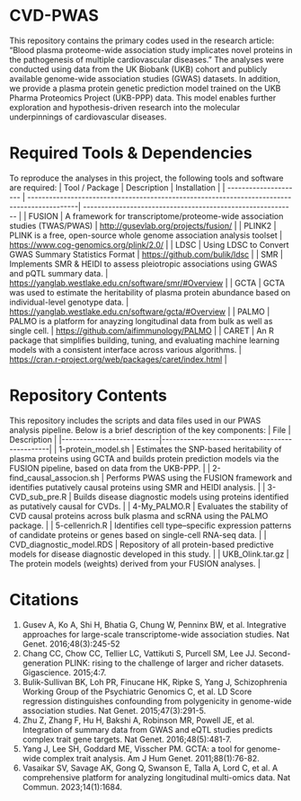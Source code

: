 # CVD-PWAS
This repository contains the primary codes used in the research article:
“Blood plasma proteome-wide association study implicates novel proteins in the pathogenesis of multiple cardiovascular diseases.”
The analyses were conducted using data from the UK Biobank (UKB) cohort and publicly available genome-wide association studies (GWAS) datasets. In addition, we provide a plasma protein genetic prediction model trained on the UKB Pharma Proteomics Project (UKB-PPP) data. This model enables further exploration and hypothesis-driven research into the molecular underpinnings of cardiovascular diseases.

# Required Tools & Dependencies
To reproduce the analyses in this project, the following tools and software are required:
| Tool / Package        | Description                                                                                 | Installation                                                |
| --------------------- | --------------------------------------------------------------------------------------------| ----------------------------------------------------------- |
| FUSION                | A framework for transcriptome/proteome-wide association studies (TWAS/PWAS)                 | http://gusevlab.org/projects/fusion/                        |
| PLINK2                | PLINK is a free, open-source whole genome association analysis toolset                      | https://www.cog-genomics.org/plink/2.0/                     |
| LDSC                  | Using LDSC to Convert GWAS Summary Statistics Format                                        | https://github.com/bulik/ldsc                               |
| SMR                   | Implements SMR & HEIDI to assess pleiotropic associations using GWAS and pQTL summary data. | https://yanglab.westlake.edu.cn/software/smr/#Overview      |
| GCTA                  | GCTA was used to estimate the heritability of plasma protein abundance based on individual-level genotype data. | https://yanglab.westlake.edu.cn/software/gcta/#Overview     |
| PALMO                 | PALMO is a platform for anayzing longitudinal data from bulk as well as single cell. | https://github.com/aifimmunology/PALMO |
| CARET                 | An R package that simplifies building, tuning, and evaluating machine learning models with a consistent interface across various algorithms. | https://cran.r-project.org/web/packages/caret/index.html  |

# Repository Contents
This repository includes the scripts and data files used in our PWAS analysis pipeline. Below is a brief description of the key components:
| File                      | Description                                   |
|---------------------------|-----------------------------------------------|
| 1-protein_model.sh        | Estimates the SNP-based heritability of plasma proteins using GCTA and builds protein prediction models via the FUSION pipeline, based on data from the UKB-PPP. |
| 2-find_causal_associon.sh | Performs PWAS using the FUSION framework and identifies putatively causal proteins using SMR and HEIDI analysis. |
| 3-CVD_sub_pre.R           | Builds disease diagnostic models using proteins identified as putatively causal for CVDs.   |
| 4-My_PALMO.R              | Evaluates the stability of CVD causal proteins across bulk plasma and scRNA using the PALMO package. |
| 5-cellenrich.R            | Identifies cell type–specific expression patterns of candidate proteins or genes based on single-cell RNA-seq data. |
| CVD_diagnostic_model.RDS  | Repository of all protein-based predictive models for disease diagnostic developed in this study. |
| UKB_Olink.tar.gz          | The protein models (weights) derived from your FUSION analyses. |

# Citations
1. Gusev A, Ko A, Shi H, Bhatia G, Chung W, Penninx BW, et al. Integrative approaches for large-scale transcriptome-wide association studies. Nat Genet. 2016;48(3):245-52
2. Chang CC, Chow CC, Tellier LC, Vattikuti S, Purcell SM, Lee JJ. Second-generation PLINK: rising to the challenge of larger and richer datasets. Gigascience. 2015;4:7.
3. Bulik-Sullivan BK, Loh PR, Finucane HK, Ripke S, Yang J, Schizophrenia Working Group of the Psychiatric Genomics C, et al. LD Score regression distinguishes confounding from polygenicity in genome-wide association studies. Nat Genet. 2015;47(3):291-5.
4. Zhu Z, Zhang F, Hu H, Bakshi A, Robinson MR, Powell JE, et al. Integration of summary data from GWAS and eQTL studies predicts complex trait gene targets. Nat Genet. 2016;48(5):481-7.
5. Yang J, Lee SH, Goddard ME, Visscher PM. GCTA: a tool for genome-wide complex trait analysis. Am J Hum Genet. 2011;88(1):76-82.
6. Vasaikar SV, Savage AK, Gong Q, Swanson E, Talla A, Lord C, et al. A comprehensive platform for analyzing longitudinal multi-omics data. Nat Commun. 2023;14(1):1684.
